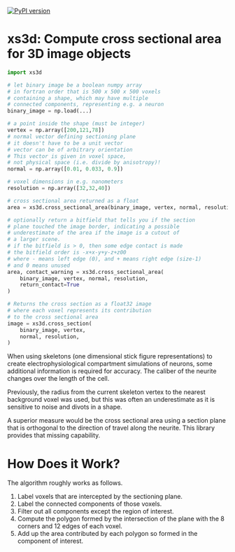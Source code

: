 [![PyPI version](https://badge.fury.io/py/xs3d.svg)](https://badge.fury.io/py/xs3d)

# xs3d: Compute cross sectional area for 3D image objects

```python
import xs3d

# let binary image be a boolean numpy array 
# in fortran order that is 500 x 500 x 500 voxels
# containing a shape, which may have multiple 
# connected components, representing e.g. a neuron
binary_image = np.load(...)

# a point inside the shape (must be integer)
vertex = np.array([200,121,78])
# normal vector defining sectioning plane
# it doesn't have to be a unit vector
# vector can be of arbitrary orientation
# This vector is given in voxel space, 
# not physical space (i.e. divide by anisotropy)!
normal = np.array([0.01, 0.033, 0.9])

# voxel dimensions in e.g. nanometers
resolution = np.array([32,32,40]) 

# cross sectional area returned as a float
area = xs3d.cross_sectional_area(binary_image, vertex, normal, resolution)

# optionally return a bitfield that tells you if the section
# plane touched the image border, indicating a possible
# underestimate of the area if the image is a cutout of
# a larger scene.
# if the bitfield is > 0, then some edge contact is made
# the bitfield order is -x+x-y+y-z+z00
# where - means left edge (0), and + means right edge (size-1)
# and 0 means unused
area, contact_warning = xs3d.cross_sectional_area(
	binary_image, vertex, normal, resolution, 
	return_contact=True
)

# Returns the cross section as a float32 image
# where each voxel represents its contribution
# to the cross sectional area
image = xs3d.cross_section(
	binary_image, vertex, 
	normal, resolution, 
)


```

When using skeletons (one dimensional stick figure representations) to create electrophysiological compartment simulations of neurons, some additional information is required for accuracy. The caliber of the neurite changes over the length of the cell.

Previously, the radius from the current skeleton vertex to the nearest background voxel was used, but this was often an underestimate as it is sensitive to noise and divots in a shape.

A superior measure would be the cross sectional area using a section plane that is orthogonal to the direction of travel along the neurite. This library provides that missing capability.

# How Does it Work?

The algorithm roughly works as follows.

1. Label voxels that are intercepted by the sectioning plane.
2. Label the connected components of those voxels.
3. Filter out all components except the region of interest.
4. Compute the polygon formed by the intersection of the plane with the 8 corners and 12 edges of each voxel.
5. Add up the area contributed by each polygon so formed in the component of interest.







